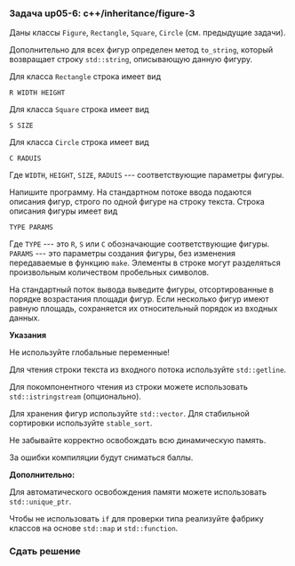 ### Задача up05-6: c++/inheritance/figure-3

Даны классы `Figure`, `Rectangle`, `Square`, `Circle` (см. предыдущие
задачи).

Дополнительно для всех фигур определен метод `to_string`, который
возвращает строку `std::string`, описывающую данную фигуру.

Для класса `Rectangle` строка имеет вид

    R WIDTH HEIGHT

Для класса `Square` строка имеет вид

    S SIZE

Для класса `Circle` строка имеет вид

    C RADUIS

Где `WIDTH`, `HEIGHT`, `SIZE`, `RADUIS` --- соответствующие параметры
фигуры.

Напишите программу. На стандартном потоке ввода подаются описания фигур,
строго по одной фигуре на строку текста. Строка описания фигуры имеет
вид

    TYPE PARAMS

Где `TYPE` --- это `R`, `S` или `C` обозначающие соответствующие фигуры.
`PARAMS` --- это параметры создания фигуры, без изменения передаваемые в
функцию `make`. Элементы в строке могут разделяться произвольным
количеством пробельных символов.

На стандартный поток вывода выведите фигуры, отсортированные в порядке
возрастания площади фигур. Если несколько фигур имеют равную площадь,
сохраняется их относительный порядок из входных данных.

**Указания**

Не используйте глобальные переменные!

Для чтения строки текста из входного потока используйте `std::getline`.

Для покомпонентного чтения из строки можете использовать
`std::istringstream` (опционально).

Для хранения фигур используйте `std::vector`. Для стабильной сортировки
используйте `stable_sort`.

Не забывайте корректно освобождать всю динамическую память.

За ошибки компиляции будут сниматься баллы.

**Дополнительно:**

Для автоматического освобождения памяти можете использовать
`std::unique_ptr`.

Чтобы не использовать `if` для проверки типа реализуйте фабрику классов
на основе `std::map` и `std::function`.

### Сдать решение
